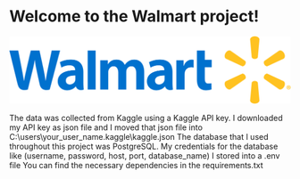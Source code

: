 # Welcome to the Walmart project!

![Walmart Logo](walmart_sales_project/walmart_logo.png)

The data was collected from Kaggle using a Kaggle API key. I downloaded my API key as json file and I moved that json file into C:\users\your_user_name.kaggle\kaggle.json
The database that I used throughout this project was PostgreSQL.
My credentials for the database like (username, password, host, port, database_name) I stored into a .env file
You can find the necessary dependencies in the requirements.txt

